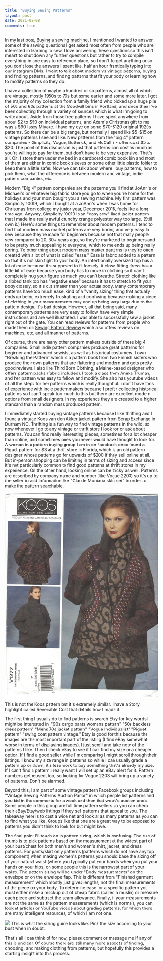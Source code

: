 ```yaml
---
title: "Buying Sewing Patterns"
layout: post
date: 2021-02-08
comments: true
---
```


In my last post, <a href="/_posts/2020-10-22-issey-miyake.md">Buying a sewing machine</a>, I mentioned I wanted to answer some of the sewing questions I get asked most often from people who are interested in learning to sew. I love answering these questions so this isn't meant to shut down any further questions but rather to try to compile everything in one easy to reference place, so I don't forget anything or so you don't lose the answers I spent like, half an hour frantically typing into our instagram DMs. I want to talk about modern vs vintage patterns, buying and finding patterns, and finding patterns that fit your body or learning how to modify patterns so they do.
<p>
I have a collection of maybe a hundred or so patterns, almost all of which are vintage, mostly 1950s to 70s but some earlier and some more later. I got the majority of my collection from a family friend who picked up a huge pile of 50s and 60s patterns at the Goodwill bins in Portland, and since then I've been collecting through a variety of sources which is what I'm going to write about. Aside from those free patterns I have spent anywhere from about $2 to $50 on individual patterns, and Adam's Christmas gift to me was a $90 Issey Miyake. I have my eye on some $70-$120 original 1920s patterns. So there can be a big range, but normally I spend like $5-$15 on vintage patterns I see and like. New patterns from the "big 4" pattern companies - Simplicity, Vogue, Butterick, and McCall's - often cost $5 to $20. The point of this discussion is just that patterns can cost as much as you're willing to pay for them, but don't have to be very expensive. That's all. Oh, I store them under my bed in a cardboard comic book bin and most of them are either in comic book sleeves or some other little plastic folder to keep them a little safer. Now we can talk about where I buy patterns, how to pick them, what the difference is between modern and vintage, indie pattern companies, etc.
<p>
Modern "Big 4" pattern companies are the patterns you'll find at JoAnn's or Michael's or whatever big fabric store you go to when you're home for the holidays and your mom bought you a sewing machine. My first pattern was Simplicity 10019, which I bought at a JoAnn's when I was home for Christmas from college my junior year, December 2018, feels like a long time ago. Anyway, Simplicity 10019 is an "easy sew" lined jacket pattern that I made in a really awful crunchy orange polyester way too large. (Still own it.) Here's some things to remember about modern patterns. I tend to find that modern mass market patterns are very boring and very easy to sew because they're made for beginners because not that many people sew compared to 20, 30+ years ago, so they're marketed to beginners and to be pretty much appealing to everyone, which to me ends up being really boring. Te other thing about modern mass market patterns is they're often created with a lot of what is called "ease." Ease is fabric added to a pattern so that it's not skin tight to your body. An intentionally oversized top has a lot of ease because it's supposed to fit loosely. A close fitting dress has a little bit of ease because your body has to move in clothing so it can't completely hug your figure so much you can't breathe. Stretch clothing like a ribbed tank top has "negative ease" because it has to stretch to fit your body closely, so it's cut smaller than your actual body. Many contemporary patterns have too much ease, kind of a "vanity sizing" thing that actually ends up being extremely frustrating and confusing because making a piece of clothing in your measurements may end up being very large due to the pattern design. It's bad design. However, all that being said, many contemporary patterns are very easy to follow, have very simple instructions and are well illustrated. I was able to successfully sew a jacket right out of the gate. You can read reviews for patterns from people who made them on <a href="https://sewing.patternreview.com/cgi-bin/reviewgallery.pl">Sewing Pattern Review</a> which also offers reviews on machines, etc. and all manner of patterns.
<p>
Of course, there are many other pattern makers outside of these big 4 companies. Small indie pattern companies produce great patterns for beginner and advanced sewists, as well as historical costumers.  I own "Breaking the Pattern" which is a pattern book from two Finnish sisters who produce their own patterns that are flattering and modern and gets pretty good reviews. I also like Third Born Clothing, a Maine-based designer who offers pattern packs (fabric included). I took a class from Aneka Truman, and her pattern was easy to follow and modify. She also has youtube videos of all the steps for her patterns which is really thoughtful. i don't have tons of experience with indie patternmakers because I prefer collecting historical patterns so I can't speak too much to this but there are excellent modern options from small designers. In my experience they are created to a higher standard than a random mass produced pattern.
<p>
I immediately started buying vintage patterns because I like thrifting and I found a vintage Koos van den Akker jacket pattern from Scrap Exchange in Durham NC. Thrifting is a fun way to find vintage patterns in the wild, so now whenever I go to any vintage or thrift store I look for or ask about patterns. You can find really interesting pieces, sometimes for a lot cheaper than online, and sometimes ones you never would have thought to look for. A woman in a pattern buying group I am in on Facebook once found a Piguet pattern for $3 at a thrift store in Florida, which is an old pattern designer whose patterns go for upwards of $200 if they sell online at all. But in-person shopping can be limiting in terms of sizing and access since it's not particularly common to find good patterns at thrift stores in my experience. On the other hand, looking online can be tricky as well. Patterns are described by company name and number (like Vogue 2203) so it's up to the seller to add information like "Claude Montana skirt set" in order to make the pattern searchable.
<p>
<img class="post-inline-image" src="/files/patterns/koosvandenakkerpattern.jpg" />
This is not the Koos pattern but it's extremely similar. I have a Story highlight called Reversible Coat that details how I made it.
<p>
The first thing I usually do to find patterns is search Etsy for key words I might be interested in. "90s cargo pants womens pattern" "50s backless dress pattern" "Mens 70s jacket pattern" "Vogue Individualist" "Piguet pattern" "swing coat pattern vintage." Etsy is good for this because the images are the most important part of the listing (I find eBay somewhat worse in terms of displaying images). I just scroll and take note of the patterns I like. Then I check eBay to see if I can find my size or a cheaper option. If I find a good seller while I'm comparing I might scroll through their listings. I know my size range in patterns so while I can usually grade a pattern up or down, it's less work to buy something that's already my size. If I can't find a pattern I really want I will set up an eBay alert for it. Pattern numbers get reused, too, so looking for Vogue 2203 will bring up a variety of patterns. Don't be alarmed.
<p>
Beyond this, I am part of some vintage pattern Facebook groups including "Vintage Sewing Patterns Auction Parlor" in which people list patterns and you bid in the comments for a week and then that week's auction ends. Some people in this group are full time pattern sellers so you can check their eBay/Etsy/web listings if they sell patterns that appeal to you. The takeaway here is to cast a wide net and look at as many patterns as you can to find what you like. Groups like that one are a great way to be exposed to patterns you didn't think to look for but might love.
<p>
The final point I'll touch on is pattern sizing, which is confusing. The rule of thumb is to pick patterns based on the measurement at the widest part of your bust/chest for both men's and women's shirt, jacket, and dress patterns. For pants/skirt only patterns (patterns which do not have any top component) when making women's patterns you should base the sizing off of your natural waist (where you typically put your hands when you put your hands on your hips, on some people this is the narrowest part of your waist). The pattern sizing will be under "Body measurements" on the envelope or on the envelope flap. This is different from "Finished garment measurement" which mostly just gives lengths, not the final measurements of the piece on your body. To determine ease for a specific pattern you must either make a mockup out of cheap fabric (called a muslin) or measure each piece and subtract the seam allowance. Finally, if your measurements are not the same as the pattern measurements (which is normal), you can look at articles or YouTube videos about grading patterns, for which there are many intelligent resources, of which I am not one.
<p>
<img class="post-inline-image" src="/files/patterns/pattern-size-envelope.jpg" />
This is what the sizing guide looks like. Pick the size according to your bust when in doubt.
<p>
That's all I can think of for now, please comment or message me if any of this is unclear. Of course there are still many more aspects of finding, choosing, and making clothing from patterns, but hopefully this provides a starting insight into this process.